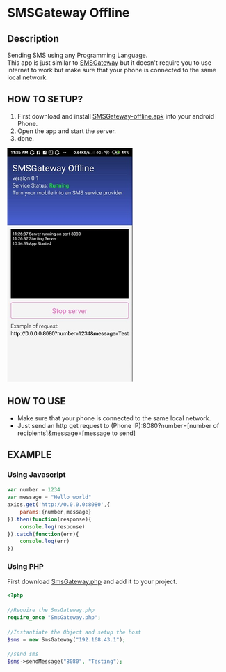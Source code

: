 # SMSGateway Offline

## Description
Sending SMS using any Programming Language.  
This app is just similar to [SMSGateway](https://smsgateway.me/) but
it doesn't require you to use internet to work
but make sure that your phone is connected to
the same local network.

## HOW TO SETUP?

1. First download and install [SMSGateway-offline.apk](https://github.com/lenard123/SMSGateway-Offline/raw/master/app/build/bin/app.apk) into your android Phone.
2. Open the app and start the server.
3. done.

![Screenshot 1](https://github.com/lenard123/SMSGateway-Offline/raw/master/images/Screenshot1.png "Screenshot 1")

## HOW TO USE
- Make sure that your phone is connected to the same local network.
- Just send an http get request to (Phone IP):8080?number=[number of recipients]&message=[message to send]

## EXAMPLE

### Using Javascript
```javascript
var number = 1234
var message = "Hello world"
axios.get('http://0.0.0.0:8080',{
    params:{number,message}
}).then(function(response){
    console.log(response)
}).catch(function(err){
    console.log(err)
})
```

### Using PHP

First download [SmsGateway.php](https://github.com/lenard123/SMSGateway-Offline/blob/master/API/PHP/SmsGateway.php) and add it to your project.

```php
<?php

//Require the SmsGateway.php
require_once "SmsGateway.php";

//Instantiate the Object and setup the host
$sms = new SmsGateway("192.168.43.1");

//send sms
$sms->sendMessage("8080", "Testing");

```